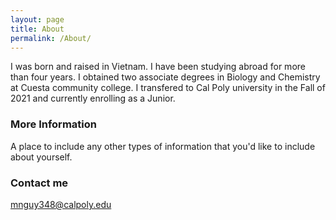 ```yaml
---
layout: page
title: About
permalink: /About/
---
```

I was born and raised in Vietnam.  I have been studying abroad for more than four years.  I obtained two associate degrees in Biology and Chemistry at Cuesta community college.  I transfered to Cal Poly university in the Fall of 2021 and currently enrolling as a Junior.  


### More Information

A place to include any other types of information that you'd like to include about yourself.

### Contact me

[mnguy348@calpoly.edu](mnguy348@calpoly.edu)
